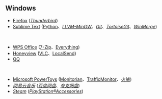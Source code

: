 ## Windows

* [Firefox](https://www.mozilla.org/en-US/firefox/all/) ([_Thunderbird_](https://www.thunderbird.net/zh-CN/))
* [Sublime Text](https://www.sublimetext.com) ([Python](https://www.python.org)、[_LLVM-MinGW_](https://www.mingw-w64.org/downloads/#llvm-mingw)、[_Git_](https://git-scm.com)、[_TortoiseGit_](https://tortoisegit.org)、[_WinMerge_](https://winmerge.org))

<br>

* [WPS Office](https://www.wps.cn) ([7-Zip](https://www.7-zip.org)、[Everything](https://www.voidtools.com/zh-cn/))
* [Honeyview](https://www.bandisoft.com/honeyview/) ([VLC](https://www.videolan.org)、[LocalSend](https://github.com/localsend/localsend))
* [QQ](https://im.qq.com)

<br>

* [Microsoft PowerToys](https://github.com/microsoft/PowerToys) ([Monitorian](https://github.com/emoacht/Monitorian)、[TrafficMonitor](https://github.com/zhongyang219/TrafficMonitor)、[火绒](https://www.huorong.cn))
* [_网易云音乐_](https://music.163.com) ([_百度网盘_](https://pan.baidu.com)、[_夸克网盘_](https://pan.quark.cn))
* [_Steam_](https://store.steampowered.com) ([_PlayStation®Accessories_](https://play.st/3AC0qb0))

